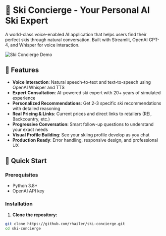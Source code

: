 # 🎿 Ski Concierge - Your Personal AI Ski Expert

A world-class voice-enabled AI application that helps users find their perfect skis through natural conversation. Built with Streamlit, OpenAI GPT-4, and Whisper for voice interaction.

![Ski Concierge Demo](https://via.placeholder.com/800x400/2E86AB/ffffff?text=Ski+Concierge+Demo)

## 🌟 Features

- **Voice Interaction**: Natural speech-to-text and text-to-speech using OpenAI Whisper and TTS
- **Expert Consultation**: AI-powered ski expert with 20+ years of simulated experience
- **Personalized Recommendations**: Get 2-3 specific ski recommendations with detailed reasoning
- **Real Pricing & Links**: Current prices and direct links to retailers (REI, Backcountry, etc.)
- **Progressive Conversation**: Smart follow-up questions to understand your exact needs
- **Visual Profile Building**: See your skiing profile develop as you chat
- **Production Ready**: Error handling, responsive design, and professional UX

## 🚀 Quick Start

### Prerequisites

- Python 3.8+
- OpenAI API key

### Installation

1. **Clone the repository:**
```bash
git clone https://github.com/rhailer/ski-concierge.git
cd ski-concierge